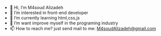 - 👋 Hi, I’m M4soud Alizadeh
- 👀 I’m interested in front-end developer
- 🌱 I’m currently learning html,css,js
- 💞️ I’m want improve myself in the programing industry 
- 📫 How to reach me? just send mail to me: M4soudAlizadeh@gmail.com

<!---
M4soudAlizadeh/M4soudAlizadeh is a ✨ special ✨ repository because its `README.md` (this file) appears on your GitHub profile.
You can click the Preview link to take a look at your changes.
--->

